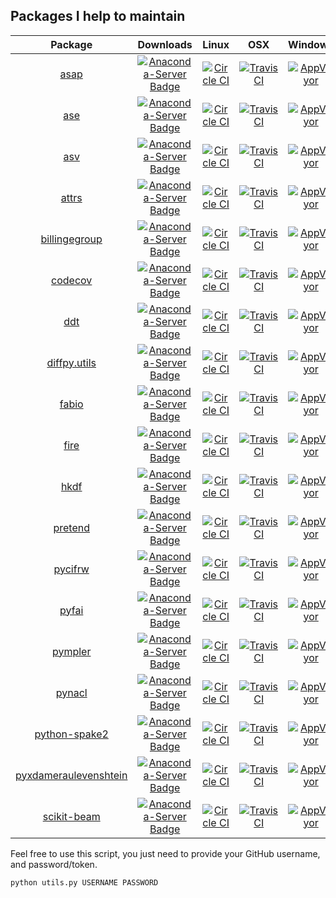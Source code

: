 ## Packages I help to maintain
| Package | Downloads | Linux | OSX | Windows |
|:---------:|:--------:|:---------:|:--------:|:---------:|
|[asap](https://github.com/conda-forge/asap-feedstock) | [![Anaconda-Server Badge](https://anaconda.org/conda-forge/asap/badges/downloads.svg)](https://anaconda.org/conda-forge/asap) | [![Circle CI](https://circleci.com/gh/conda-forge/asap-feedstock.svg?style=shield)](https://circleci.com/gh/conda-forge/asap-feedstock) | [![TravisCI](https://travis-ci.org/conda-forge/asap-feedstock.svg?branch=master)](https://travis-ci.org/conda-forge/asap-feedstock) | [![AppVeyor](https://ci.appveyor.com/api/projects/status/github/conda-forge/asap-feedstock?svg=True)](https://ci.appveyor.com/project/conda-forge/asap-feedstock/branch/master) |
|[ase](https://github.com/conda-forge/ase-feedstock) | [![Anaconda-Server Badge](https://anaconda.org/conda-forge/ase/badges/downloads.svg)](https://anaconda.org/conda-forge/ase) | [![Circle CI](https://circleci.com/gh/conda-forge/ase-feedstock.svg?style=shield)](https://circleci.com/gh/conda-forge/ase-feedstock) | [![TravisCI](https://travis-ci.org/conda-forge/ase-feedstock.svg?branch=master)](https://travis-ci.org/conda-forge/ase-feedstock) | [![AppVeyor](https://ci.appveyor.com/api/projects/status/github/conda-forge/ase-feedstock?svg=True)](https://ci.appveyor.com/project/conda-forge/ase-feedstock/branch/master) |
|[asv](https://github.com/conda-forge/asv-feedstock) | [![Anaconda-Server Badge](https://anaconda.org/conda-forge/asv/badges/downloads.svg)](https://anaconda.org/conda-forge/asv) | [![Circle CI](https://circleci.com/gh/conda-forge/asv-feedstock.svg?style=shield)](https://circleci.com/gh/conda-forge/asv-feedstock) | [![TravisCI](https://travis-ci.org/conda-forge/asv-feedstock.svg?branch=master)](https://travis-ci.org/conda-forge/asv-feedstock) | [![AppVeyor](https://ci.appveyor.com/api/projects/status/github/conda-forge/asv-feedstock?svg=True)](https://ci.appveyor.com/project/conda-forge/asv-feedstock/branch/master) |
|[attrs](https://github.com/conda-forge/attrs-feedstock) | [![Anaconda-Server Badge](https://anaconda.org/conda-forge/attrs/badges/downloads.svg)](https://anaconda.org/conda-forge/attrs) | [![Circle CI](https://circleci.com/gh/conda-forge/attrs-feedstock.svg?style=shield)](https://circleci.com/gh/conda-forge/attrs-feedstock) | [![TravisCI](https://travis-ci.org/conda-forge/attrs-feedstock.svg?branch=master)](https://travis-ci.org/conda-forge/attrs-feedstock) | [![AppVeyor](https://ci.appveyor.com/api/projects/status/github/conda-forge/attrs-feedstock?svg=True)](https://ci.appveyor.com/project/conda-forge/attrs-feedstock/branch/master) |
|[billingegroup](https://github.com/conda-forge/billingegroup-feedstock) | [![Anaconda-Server Badge](https://anaconda.org/conda-forge/billingegroup/badges/downloads.svg)](https://anaconda.org/conda-forge/billingegroup) | [![Circle CI](https://circleci.com/gh/conda-forge/billingegroup-feedstock.svg?style=shield)](https://circleci.com/gh/conda-forge/billingegroup-feedstock) | [![TravisCI](https://travis-ci.org/conda-forge/billingegroup-feedstock.svg?branch=master)](https://travis-ci.org/conda-forge/billingegroup-feedstock) | [![AppVeyor](https://ci.appveyor.com/api/projects/status/github/conda-forge/billingegroup-feedstock?svg=True)](https://ci.appveyor.com/project/conda-forge/billingegroup-feedstock/branch/master) |
|[codecov](https://github.com/conda-forge/codecov-feedstock) | [![Anaconda-Server Badge](https://anaconda.org/conda-forge/codecov/badges/downloads.svg)](https://anaconda.org/conda-forge/codecov) | [![Circle CI](https://circleci.com/gh/conda-forge/codecov-feedstock.svg?style=shield)](https://circleci.com/gh/conda-forge/codecov-feedstock) | [![TravisCI](https://travis-ci.org/conda-forge/codecov-feedstock.svg?branch=master)](https://travis-ci.org/conda-forge/codecov-feedstock) | [![AppVeyor](https://ci.appveyor.com/api/projects/status/github/conda-forge/codecov-feedstock?svg=True)](https://ci.appveyor.com/project/conda-forge/codecov-feedstock/branch/master) |
|[ddt](https://github.com/conda-forge/ddt-feedstock) | [![Anaconda-Server Badge](https://anaconda.org/conda-forge/ddt/badges/downloads.svg)](https://anaconda.org/conda-forge/ddt) | [![Circle CI](https://circleci.com/gh/conda-forge/ddt-feedstock.svg?style=shield)](https://circleci.com/gh/conda-forge/ddt-feedstock) | [![TravisCI](https://travis-ci.org/conda-forge/ddt-feedstock.svg?branch=master)](https://travis-ci.org/conda-forge/ddt-feedstock) | [![AppVeyor](https://ci.appveyor.com/api/projects/status/github/conda-forge/ddt-feedstock?svg=True)](https://ci.appveyor.com/project/conda-forge/ddt-feedstock/branch/master) |
|[diffpy.utils](https://github.com/conda-forge/diffpy.utils-feedstock) | [![Anaconda-Server Badge](https://anaconda.org/conda-forge/diffpy.utils/badges/downloads.svg)](https://anaconda.org/conda-forge/diffpy.utils) | [![Circle CI](https://circleci.com/gh/conda-forge/diffpy.utils-feedstock.svg?style=shield)](https://circleci.com/gh/conda-forge/diffpy.utils-feedstock) | [![TravisCI](https://travis-ci.org/conda-forge/diffpy.utils-feedstock.svg?branch=master)](https://travis-ci.org/conda-forge/diffpy.utils-feedstock) | [![AppVeyor](https://ci.appveyor.com/api/projects/status/github/conda-forge/diffpy.utils-feedstock?svg=True)](https://ci.appveyor.com/project/conda-forge/diffpy.utils-feedstock/branch/master) |
|[fabio](https://github.com/conda-forge/fabio-feedstock) | [![Anaconda-Server Badge](https://anaconda.org/conda-forge/fabio/badges/downloads.svg)](https://anaconda.org/conda-forge/fabio) | [![Circle CI](https://circleci.com/gh/conda-forge/fabio-feedstock.svg?style=shield)](https://circleci.com/gh/conda-forge/fabio-feedstock) | [![TravisCI](https://travis-ci.org/conda-forge/fabio-feedstock.svg?branch=master)](https://travis-ci.org/conda-forge/fabio-feedstock) | [![AppVeyor](https://ci.appveyor.com/api/projects/status/github/conda-forge/fabio-feedstock?svg=True)](https://ci.appveyor.com/project/conda-forge/fabio-feedstock/branch/master) |
|[fire](https://github.com/conda-forge/fire-feedstock) | [![Anaconda-Server Badge](https://anaconda.org/conda-forge/fire/badges/downloads.svg)](https://anaconda.org/conda-forge/fire) | [![Circle CI](https://circleci.com/gh/conda-forge/fire-feedstock.svg?style=shield)](https://circleci.com/gh/conda-forge/fire-feedstock) | [![TravisCI](https://travis-ci.org/conda-forge/fire-feedstock.svg?branch=master)](https://travis-ci.org/conda-forge/fire-feedstock) | [![AppVeyor](https://ci.appveyor.com/api/projects/status/github/conda-forge/fire-feedstock?svg=True)](https://ci.appveyor.com/project/conda-forge/fire-feedstock/branch/master) |
|[hkdf](https://github.com/conda-forge/hkdf-feedstock) | [![Anaconda-Server Badge](https://anaconda.org/conda-forge/hkdf/badges/downloads.svg)](https://anaconda.org/conda-forge/hkdf) | [![Circle CI](https://circleci.com/gh/conda-forge/hkdf-feedstock.svg?style=shield)](https://circleci.com/gh/conda-forge/hkdf-feedstock) | [![TravisCI](https://travis-ci.org/conda-forge/hkdf-feedstock.svg?branch=master)](https://travis-ci.org/conda-forge/hkdf-feedstock) | [![AppVeyor](https://ci.appveyor.com/api/projects/status/github/conda-forge/hkdf-feedstock?svg=True)](https://ci.appveyor.com/project/conda-forge/hkdf-feedstock/branch/master) |
|[pretend](https://github.com/conda-forge/pretend-feedstock) | [![Anaconda-Server Badge](https://anaconda.org/conda-forge/pretend/badges/downloads.svg)](https://anaconda.org/conda-forge/pretend) | [![Circle CI](https://circleci.com/gh/conda-forge/pretend-feedstock.svg?style=shield)](https://circleci.com/gh/conda-forge/pretend-feedstock) | [![TravisCI](https://travis-ci.org/conda-forge/pretend-feedstock.svg?branch=master)](https://travis-ci.org/conda-forge/pretend-feedstock) | [![AppVeyor](https://ci.appveyor.com/api/projects/status/github/conda-forge/pretend-feedstock?svg=True)](https://ci.appveyor.com/project/conda-forge/pretend-feedstock/branch/master) |
|[pycifrw](https://github.com/conda-forge/pycifrw-feedstock) | [![Anaconda-Server Badge](https://anaconda.org/conda-forge/pycifrw/badges/downloads.svg)](https://anaconda.org/conda-forge/pycifrw) | [![Circle CI](https://circleci.com/gh/conda-forge/pycifrw-feedstock.svg?style=shield)](https://circleci.com/gh/conda-forge/pycifrw-feedstock) | [![TravisCI](https://travis-ci.org/conda-forge/pycifrw-feedstock.svg?branch=master)](https://travis-ci.org/conda-forge/pycifrw-feedstock) | [![AppVeyor](https://ci.appveyor.com/api/projects/status/github/conda-forge/pycifrw-feedstock?svg=True)](https://ci.appveyor.com/project/conda-forge/pycifrw-feedstock/branch/master) |
|[pyfai](https://github.com/conda-forge/pyfai-feedstock) | [![Anaconda-Server Badge](https://anaconda.org/conda-forge/pyfai/badges/downloads.svg)](https://anaconda.org/conda-forge/pyfai) | [![Circle CI](https://circleci.com/gh/conda-forge/pyfai-feedstock.svg?style=shield)](https://circleci.com/gh/conda-forge/pyfai-feedstock) | [![TravisCI](https://travis-ci.org/conda-forge/pyfai-feedstock.svg?branch=master)](https://travis-ci.org/conda-forge/pyfai-feedstock) | [![AppVeyor](https://ci.appveyor.com/api/projects/status/github/conda-forge/pyfai-feedstock?svg=True)](https://ci.appveyor.com/project/conda-forge/pyfai-feedstock/branch/master) |
|[pympler](https://github.com/conda-forge/pympler-feedstock) | [![Anaconda-Server Badge](https://anaconda.org/conda-forge/pympler/badges/downloads.svg)](https://anaconda.org/conda-forge/pympler) | [![Circle CI](https://circleci.com/gh/conda-forge/pympler-feedstock.svg?style=shield)](https://circleci.com/gh/conda-forge/pympler-feedstock) | [![TravisCI](https://travis-ci.org/conda-forge/pympler-feedstock.svg?branch=master)](https://travis-ci.org/conda-forge/pympler-feedstock) | [![AppVeyor](https://ci.appveyor.com/api/projects/status/github/conda-forge/pympler-feedstock?svg=True)](https://ci.appveyor.com/project/conda-forge/pympler-feedstock/branch/master) |
|[pynacl](https://github.com/conda-forge/pynacl-feedstock) | [![Anaconda-Server Badge](https://anaconda.org/conda-forge/pynacl/badges/downloads.svg)](https://anaconda.org/conda-forge/pynacl) | [![Circle CI](https://circleci.com/gh/conda-forge/pynacl-feedstock.svg?style=shield)](https://circleci.com/gh/conda-forge/pynacl-feedstock) | [![TravisCI](https://travis-ci.org/conda-forge/pynacl-feedstock.svg?branch=master)](https://travis-ci.org/conda-forge/pynacl-feedstock) | [![AppVeyor](https://ci.appveyor.com/api/projects/status/github/conda-forge/pynacl-feedstock?svg=True)](https://ci.appveyor.com/project/conda-forge/pynacl-feedstock/branch/master) |
|[python-spake2](https://github.com/conda-forge/python-spake2-feedstock) | [![Anaconda-Server Badge](https://anaconda.org/conda-forge/python-spake2/badges/downloads.svg)](https://anaconda.org/conda-forge/python-spake2) | [![Circle CI](https://circleci.com/gh/conda-forge/python-spake2-feedstock.svg?style=shield)](https://circleci.com/gh/conda-forge/python-spake2-feedstock) | [![TravisCI](https://travis-ci.org/conda-forge/python-spake2-feedstock.svg?branch=master)](https://travis-ci.org/conda-forge/python-spake2-feedstock) | [![AppVeyor](https://ci.appveyor.com/api/projects/status/github/conda-forge/python-spake2-feedstock?svg=True)](https://ci.appveyor.com/project/conda-forge/python-spake2-feedstock/branch/master) |
|[pyxdameraulevenshtein](https://github.com/conda-forge/pyxdameraulevenshtein-feedstock) | [![Anaconda-Server Badge](https://anaconda.org/conda-forge/pyxdameraulevenshtein/badges/downloads.svg)](https://anaconda.org/conda-forge/pyxdameraulevenshtein) | [![Circle CI](https://circleci.com/gh/conda-forge/pyxdameraulevenshtein-feedstock.svg?style=shield)](https://circleci.com/gh/conda-forge/pyxdameraulevenshtein-feedstock) | [![TravisCI](https://travis-ci.org/conda-forge/pyxdameraulevenshtein-feedstock.svg?branch=master)](https://travis-ci.org/conda-forge/pyxdameraulevenshtein-feedstock) | [![AppVeyor](https://ci.appveyor.com/api/projects/status/github/conda-forge/pyxdameraulevenshtein-feedstock?svg=True)](https://ci.appveyor.com/project/conda-forge/pyxdameraulevenshtein-feedstock/branch/master) |
|[scikit-beam](https://github.com/conda-forge/scikit-beam-feedstock) | [![Anaconda-Server Badge](https://anaconda.org/conda-forge/scikit-beam/badges/downloads.svg)](https://anaconda.org/conda-forge/scikit-beam) | [![Circle CI](https://circleci.com/gh/conda-forge/scikit-beam-feedstock.svg?style=shield)](https://circleci.com/gh/conda-forge/scikit-beam-feedstock) | [![TravisCI](https://travis-ci.org/conda-forge/scikit-beam-feedstock.svg?branch=master)](https://travis-ci.org/conda-forge/scikit-beam-feedstock) | [![AppVeyor](https://ci.appveyor.com/api/projects/status/github/conda-forge/scikit-beam-feedstock?svg=True)](https://ci.appveyor.com/project/conda-forge/scikit-beam-feedstock/branch/master) |


Feel free to use this script, you just need to provide your GitHub username, 
and password/token.

`python utils.py USERNAME PASSWORD`